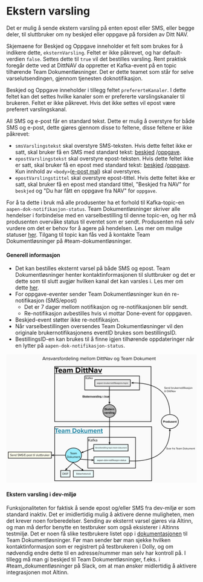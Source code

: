 # Ekstern varsling

Det er mulig å sende ekstern varsling på enten epost eller SMS, eller begge deler, til sluttbruker om ny beskjed eller oppgave på forsiden av Ditt NAV.

Skjemaene for Beskjed og Oppgave inneholder et felt som brukes for å indikere dette, `eksternVarsling`. 
Feltet er ikke påkrevet, og har default-verdien `false`. Settes dette til `true` vil det bestilles varsling.
Rent praktisk foregår dette ved at DittNAV da oppretter et Kafka-event på en topic tilhørende Team Dokumentløsninger. 
Det er dette teamet som står for selve varselutsendingen, gjennom tjenesten doknotifikasjon.

Beskjed og Oppgave inneholder i tillegg feltet `prefererteKanaler`. I dette feltet kan det settes hvilke kanaler som er prefererte varslingskanaler til brukeren. 
Feltet er ikke påkrevet. Hvis det ikke settes vil epost være preferert varslingskanal.

All SMS og e-post får en standard tekst. Dette er mulig å overstyre for både SMS og e-post, dette gjøres gjennom disse to feltene, disse feltene er ikke påkrevet:

* `smsVarslingstekst` skal overstyre SMS-teksten. Hvis dette feltet ikke er satt, skal bruker få en SMS med standard tekst:
[beskjed](https://github.com/navikt/dittnav-varselbestiller/blob/main/src/main/resources/texts/sms_beskjed.txt) /[oppgave](https://github.com/navikt/dittnav-varselbestiller/blob/main/src/main/resources/texts/sms_oppgave.txt).
* `epostVarslingstekst` skal overstyre epost-teksten. Hvis dette feltet ikke er satt, skal bruker få en epost med standard tekst:
[beskjed](https://github.com/navikt/dittnav-varselbestiller/blob/main/src/main/resources/texts/epost_beskjed.txt) /[oppgave](https://github.com/navikt/dittnav-varselbestiller/blob/main/src/main/resources/texts/epost_oppgave.txt). 
Kun innhold av `<body>`([e-post mal](https://github.com/navikt/dittnav-varselbestiller/blob/6d4790261c4dd8bcde293da3b87b30a2d605f3c5/src/main/resources/texts/epost_mal.txt)) skal overstyres.
* `epostVarslingstittel` skal overstyre epost-tittel. Hvis dette feltet ikke er satt, skal bruker få en epost med standard tittel, "Beskjed fra NAV" for `beskjed` og "Du har fått en oppgave fra NAV" for `oppgave`.

For å ta dette i bruk må alle produsenter ha et forhold til Kafka-topic-en `aapen-dok-notifikasjon-status`. 
Team Dokumentløsninger skriver alle hendelser i forbindelse med en varselbestilling til denne topic-en, og her må produsenten overvåke status til eventet som er sendt. 
Produsenten må selv vurdere om det er behov for å agere på hendelsen. Les mer om mulige statuser [her](https://confluence.adeo.no/display/BOA/For+Konsumenter). 
Tilgang til topic kan fås ved å kontakte Team Dokumentløsninger på #team-dokumentløsninger.

#### Generell informasjon

* Det kan bestilles eksternt varsel på både SMS og epost. Team Dokumentløsninger henter kontaktinformasjonen til sluttbruker og det er dette som til slutt avgjør hvilken kanal det kan varsles i. 
Les mer om dette [her](https://confluence.adeo.no/display/BOA/For+Konsumenter).
* For oppgave-eventer sender Team Dokumentløsninger kun én re-notifikasjon (SMS/epost)
    - Det er 7 dager mellom notifikasjon og re-notifikasjonen blir sendt.
    - Re-notifikasjon avbestilles hvis vi mottar Done-event for oppgaven.
* Beskjed-event støtter ikke re-notifikasjon.
* Når varselbestillingen oversendes Team Dokumentløsninger vil den originale brukernotifikasjonens eventID brukes som bestillingsID. 
* BestillingsID-en kan brukes til å finne igjen tilhørende oppdateringer når en lytter på `aapen-dok-notifikasjon-status`.

![Images](https://github.com/navikt/brukernotifikasjon-docs/blob/main/docs/assets/Eksternvarsling.png?raw=true)

#### Ekstern varsling i dev-miljø

Funksjonaliteten for faktisk å sende epost og/eller SMS fra dev-miljø er som standard inaktiv. Det er imidlertidig mulig å aktivere denne muligheten, men det krever noen forberedelser. Sending av eksternt varsel
gjøres via Altinn, og man må derfor benytte en testbruker som også eksisterer i Altinns testmiljø. Det er noen få slike testbrukere listet opp i [dokumentasjonen](https://confluence.adeo.no/display/BOA/QDIST011+-+DistribuerForsendelseTilDPI-2.+Testing) til Team Dokumentløsninger.
Før man sender bør man sjekke hvilken kontaktinformasjon som er registrert på testbrukeren i Dolly, og om nødvendig endre dette til en adresse/nummer man selv har kontroll på. 
I tillegg må man gi beskjed til Team Dokumentløsninger, f.eks. i #team_dokumentløsninger på Slack, om at man ønsker midlertidig å aktivere integrasjonen mot Altinn. 
